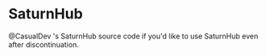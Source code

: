 # SaturnHub
@CasualDev 's SaturnHub source code if you'd like to use SaturnHub even after discontinuation.

